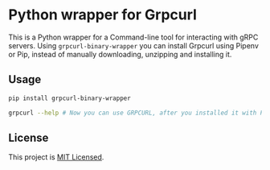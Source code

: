 # Python wrapper for Grpcurl

This is a Python wrapper for a Command-line tool for interacting with gRPC servers. Using `grpcurl-binary-wrapper` you can install Grpcurl using Pipenv or Pip, instead of manually downloading, unzipping and installing it.

## Usage

```sh
pip install grpcurl-binary-wrapper

grpcurl --help # Now you can use GRPCURL, after you installed it with Pipenv or Pip.
```

## License

This project is [MIT Licensed](LICENSE).
